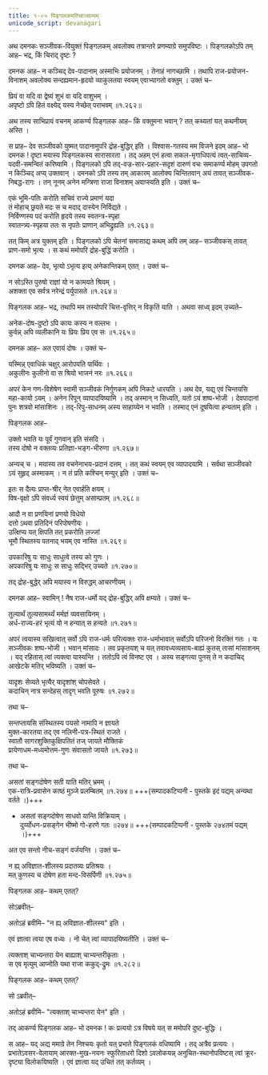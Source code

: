 ```yaml
---
title: १-०५ पिङ्गलकमतिचाञ्चल्यम्   
unicode_script: devanagari
---
```

अथ दमनकः सञ्जीवक-वियुक्तं पिङ्गलकम् अवलोक्य तत्रान्तरे प्रणम्याग्रे समुपविष्टः । पिङ्गलकोऽपि तम् आह– भद्र, किं चिराद् दृष्टः ?  

दमनक आह– न कञ्चिद् देव-पादानाम् अस्माभिः प्रयोजनम् । तेनाहं नागच्छामि । तथापि राज-प्रयोजन-विनाशम् अवलोक्य सन्दह्यमान-हृदयो व्याकुलतया स्वयम् एवाभ्यागतो वक्तुम् । उक्तं च–  

प्रियं वा यदि वा द्वेष्यं शुभं वा यदि वाशुभम् ।  
अपृष्टो ऽपि हितं वक्ष्येद् यस्य नेच्छेत् पराभवम् ॥१.२६२॥  

अथ तस्य साभिप्रायं वचनम् आकर्ण्य पिङ्गलक आह– किं वक्तुमना भवान् ? तत् कथ्यतां यत् कथनीयम् अस्ति ।  

स प्राह– देव सञ्जीवको युष्मत् पादानामुपरि द्रोह-बुद्धिर् इति । विश्वास-गतस्य मम विजने इदम् आह– भो दमनक ! दृष्टा मयास्य पिङ्गलकस्य सारासारता । तद् अहम् एनं हत्वा सकल-मृगाधिपत्यं त्वत्-साचिव्य-पदवी-समन्वितं करिष्यामि । पिङ्गलको ऽपि तद्-वज्र-सार-प्रहार-सदृशं दारुणं वचः समाकर्ण्य मोहम् उपगतो न किञ्चिद् अप्य् उक्तवान् । दमनको ऽपि तस्य तम् आकारम् आलोक्य चिन्तितवान् अयं तावत् सञ्जीवक-निबद्ध-रागः । तन् नूनम् अनेन मन्त्रिणा राजा विनाशम् अवाप्स्यति इति । उक्तं च–  

एकं भूमि-पतिः करोति सचिवं राज्ये प्रमाणं यदा  
तं मोहाच् छ्रयते मदः स च मदाद् दास्येन निर्विद्यते ।  
निर्विण्णस्य पदं करोति हृदये तस्य स्वतन्त्र-स्पृहा  
स्वातन्त्र्य-स्पृहया ततः स नृपतेः प्राणान् अभिद्रुह्यति ॥१.२६३॥  

तत् किम् अत्र युक्तम् इति । पिङ्गलको ऽपि चेतनां समासाद्य कथम् अपि तम् आह– सञ्जीवकस् तावत् प्राण-समो भृत्यः । स कथं ममोपरि द्रोह-बुद्धिं करोति ।  

दमनक आह–  देव, भृत्यो ऽभृत्य इत्य् अनेकान्तिकम् एतत् । उक्तं च–  

न सोऽस्ति पुरुषो राज्ञां यो न कामयते श्रियम् ।  
अशक्ता एव सर्वत्र नरेन्द्रं पर्युपासते ॥१.२६४॥  

पिङ्गलक आह– भद्र, तथापि मम तस्योपरि चित्त-वृत्तिर् न विकृतिं याति । अथवा साध्व् इदम् उच्यते–  

अनेक-दोष-दुष्टो ऽपि कायः कस्य न वल्लभः ।  
कुर्वन्न् अपि व्यलीकानि यः प्रियः प्रिय एव सः ॥१.२६५॥  

दमनक आह– अत एवायं दोषः । उक्तं च–  

यस्मिन्न् एवाधिकं चक्षुर् आरोपयति पार्थिवः ।  
अकुलीनः कुलीनो वा स श्रियो भाजनं नरः ॥१.२६६॥  

अपरं केन गण-विशेषेण स्वामी सञ्जीवकं निर्गुणकम् अपि निकटे धारयति । अथ देव, यद्य् एवं चिन्तयसि महा-कायो ऽयम् । अनेन रिपून् व्यापादयिष्यामि । तद् अस्मान् न सिध्यति, यतो ऽयं शष्प-भोजी । देवपादानां पुनः शत्रवो मांसाशिनः । तद्-रिपु-साधनम् अस्य साहाय्येन न भवति । तस्माद् एनं दूषयित्वा हन्यताम् इति ।  

पिङ्गलक आह–  

उक्तो भवति यः पूर्वं गुणवान् इति संसदि ।  
तस्य दोषो न वक्तव्यः प्रतिज्ञा-भङ्ग-भीरुणा ॥१.२६७॥  

अन्यच् च । मयास्य तव वचनेनाभय-प्रदानं दत्तम् । तत् कथं स्वयम् एव व्यापादयामि । सर्वथा सञ्जीवको ऽयं सुहृद् अस्माकम् । न तं प्रति कश्चिन् मन्युर् इति । उक्तं च–  

इतः स दैत्यः प्राप्त-श्रीर् नेत एवार्हति क्षयम् ।  
विष-वृक्षो ऽपि संवर्ध्य स्वयं छेत्तुम् असाम्प्रतम् ॥१.२६८॥  

आदौ न वा प्रणयिनां प्रणयो विधेयो  
दत्तो ऽथवा प्रतिदिनं परिपोषणीयः ।  
उत्क्षिप्य यत् क्षिपति तत् प्रकरोति लज्जां  
भूमौ स्थितस्य पतनाद् भयम् एव नास्ति ॥१.२६९॥  

उपकारिषु यः साधुः साधुत्वे तस्य को गुणः ।  
अपकारिषु यः साधुः स साधुः सद्भिर् उच्यते ॥१.२७०॥  

तद् द्रोह-बुद्धेर् अपि मयास्य न विरुद्धम् आचरणीयम् ।  

दमनक आह– स्वामिन् ! नैष राज-धर्मो यद् द्रोह-बुद्धिर् अपि क्षम्यते । उक्तं च–  

तुल्यार्थं तुल्यसामर्थ्यं मर्मज्ञं व्यवसायिनम् ।  
अर्ध-राज्य-हरं भृत्यं यो न हन्यात् स हन्यते ॥१.२७१॥  

अपरं त्वयास्य सखित्वात् सर्वो ऽपि राज-धर्मः परित्यक्तः राज-धर्माभावात् सर्वोऽपि परिजनो विरक्तिं गतः । यः सञ्जीवकः शष्प-भोजी । भवान् मांसादः । तव प्रकृतयश् च यत् तवावध्यव्यसाय-बाह्यं कुतस् तासां मांसाशनम् । यद् रहितास् त्वां त्यक्त्वा यास्यन्ति । ततोऽपि त्वं विनष्ट एव । अस्य सङ्गत्या पुनस् ते न कदाचिद् आखेटके मतिर् भविष्यति । उक्तं च–  

यादृशः सेव्यते भृत्यैर् यादृशांश् चोपसेवते ।  
कदाचिन् नात्र सन्देहस् तादृग् भवति पूरुषः ॥१.२७२॥  

तथा च–  

सन्तप्तायसि संस्थितस्य पयसो नामापि न ज्ञायते  
मुक्त-कारतया तद् एव नलिनी-पत्र-स्थितं राजते ।  
स्वातौ सागरशुक्तिकुक्षिपतितं तज् जायते मौक्तिकं  
प्रायेणाधम-मध्यमोत्तम-गुणः संवासतो जायते ॥१.२७३॥  

तथा च–  

असतां सङ्गदोषेण सती याति मतिर् भ्रमम् ।  
एक-रात्रि-प्रवासेन काष्ठं मुञ्जे प्रलम्बितम् ॥१.२७४॥ +++(सम्पादकटिप्पनी - पुस्तके इदं पद्यम् अन्यथा वर्तते ।)+++  

  - असतां सङ्गदोषेण साधवो यान्ति विक्रियाम् ।  
  दुर्य्योधन-प्रसङ्गेन भीष्मो गो-हरणे गतः ॥२७४॥ +++(सम्पादकटिप्पनी - पुस्तके २७४तमं पद्यम् ।)+++


अत एव सन्तो नीच-सङ्गं वर्जयन्ति । उक्तं च–  

न ह्य् अविज्ञात-शीलस्य प्रदातव्यः प्रतिश्रयः ।  
मत् कुणस्य च दोषेण हता मन्द-विसर्पिणी ॥१.२७५॥  

पिङ्गलक आह– कथम् एतत्?  

सोऽब्रवीत्–  

<div class="js_include" url="../../upakathAH/01-09_mandavisarpiNIyUkA/"  newLevelForH1="3" includeTitle="true"> </div>

अतोऽहं ब्रवीमि– "न ह्य् अविज्ञात-शीलस्य" इति ।  

एवं ज्ञात्वा त्वया एष वध्यः । नो चेत् त्वां व्यापादयिष्यतीति । उक्तं च–  

त्यक्ताश् चाभ्यन्तरा येन बाह्याश् चाभ्यन्तरीकृताः ।  
स एव मृत्युम् आप्नोति यथा राजा ककुद्-द्रुमः ॥१.२८२॥  

पिङ्गलक आह– कथम् एतत्?

सो ऽब्रवीत्–

<div class="js_include" url="../../upakathAH/01-10_chanDaravaH_shrugAlah/"  newLevelForH1="3" includeTitle="true"> </div>

अतोऽहं ब्रवीमि– "त्यक्ताश् चाभ्यन्तरा येन" इति ।  

तद् आकर्ण्य पिङ्गलक आह– भो दमनक ! कः प्रत्ययो ऽत्र विषये यत् स ममोपरि दुष्ट-बुद्धिः ।  

स आह– यद् अद्य ममाग्रे तेन निश्चयः कृतो यत् प्रभाते पिङ्गलकं वधिष्यामि । तद् अत्रैव प्रत्ययः । प्रभातेऽवसर-वेलायाम् आरक्त-मुख-नयनः स्फुरिताधरो दिशो ऽवलोकयन्न् अनुचित-स्थानोपविष्टस् त्वां क्रूर-दृष्ट्या विलोकयिष्यति । एवं ज्ञात्वा यद् उचितं तत् कर्तव्यम् ।  
